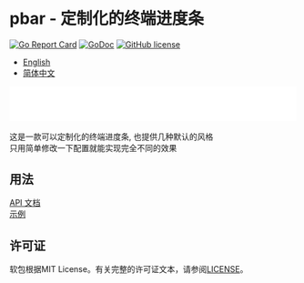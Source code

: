 # pbar - 定制化的终端进度条

[![Go Report Card](https://goreportcard.com/badge/github.com/wzshiming/pbar)](https://goreportcard.com/report/github.com/wzshiming/pbar)
[![GoDoc](https://godoc.org/github.com/wzshiming/pbar?status.svg)](https://godoc.org/github.com/wzshiming/pbar)
[![GitHub license](https://img.shields.io/github/license/wzshiming/pbar.svg)](https://github.com/wzshiming/pbar/blob/master/LICENSE)

- [English](https://github.com/wzshiming/pbar/blob/master/README.md)
- [简体中文](https://github.com/wzshiming/pbar/blob/master/README_cn.md)

![demo](https://github.com/wzshiming/pbar/blob/master/demo/demo.gif?raw=ture)

这是一款可以定制化的终端进度条, 也提供几种默认的风格  
只用简单修改一下配置就能实现完全不同的效果  

## 用法

[API 文档](https://godoc.org/github.com/wzshiming/pbar)  
[示例](https://github.com/wzshiming/pbar/blob/master/test/main.go)  

## 许可证

软包根据MIT License。有关完整的许可证文本，请参阅[LICENSE](https://github.com/wzshiming/pbar/blob/master/LICENSE)。